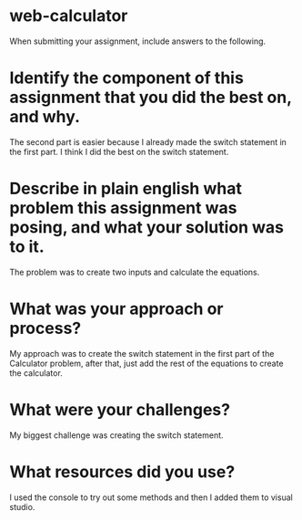 # web-calculator

When submitting your assignment, include answers to the following.

# Identify the component of this assignment that you did the best on, and why.
The second part is easier because I already made the switch statement in the first part. I think I did the best on the switch statement.

# Describe in plain english what problem this assignment was posing, and what your solution was to it.
The problem was to create two inputs and calculate the equations.

# What was your approach or process?
My approach was to create the switch statement in the first part of the Calculator problem, after that, just add the rest of the equations to create the calculator. 

# What were your challenges?
My biggest challenge was creating the switch statement. 

# What resources did you use?
I used the console to try out some methods and then I added them to visual studio. 

